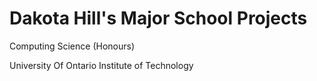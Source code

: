 # Dakota Hill's Major School Projects
Computing Science (Honours)

University Of Ontario Institute of Technology
